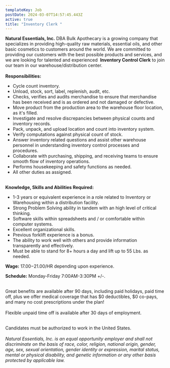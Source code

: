 ```yaml
---
templateKey: Job
postDate: 2024-03-07T14:57:45.443Z
active: true
title: "Inventory Clerk "
---
```

<!--StartFragment-->

**Natural Essentials, Inc.** DBA Bulk Apothecary is a growing company that specializes in providing high-quality raw materials, essential oils, and other basic cosmetics to customers around the world. We are committed to providing our customers with the best possible products and services, and we are looking for talented and experienced  **Inventory Control Clerk** to join our team in our warehouse/distribution center.\
\
**Responsibilities:**

* Cycle count inventory.
* Unload, stock, sort, label, replenish, audit, etc.
* Checks, verifies and audits merchandise to ensure that merchandise has been received and is as ordered and not damaged or defective.
* Move product from the production area to the warehouse floor location, as it's filled.
* Investigate and resolve discrepancies between physical counts and inventory records.
* Pack, unpack, and upload location and count into inventory system.
* Verify computations against physical count of stock. 
* Answer inventory related questions and assist other warehouse personnel in understanding inventory control processes and procedures.
* Collaborate with purchasing, shipping, and receiving teams to ensure smooth flow of inventory operations.
* Performs housekeeping and safety functions as needed.
* All other duties as assigned.

**\
Knowledge, Skills and Abilities Required:**

* 1-3 years or equivalent experience in a role related to Inventory or Warehousing within a distribution facility.
* Strong Problem Solving ability in tandem with an high level of critical thinking.
* Software skills within spreadsheets and / or comfortable within computer systems.
* Excellent organizational skills.
* Previous forklift experience is a bonus.
* The ability to work well with others and provide information transparently and effectively.
* Must be able to stand for 8+ hours a day and lift up to 55 Lbs. as needed. 

**Wage:** $17.00-$21.00/HR depending upon experience.

**Schedule:** Monday-Friday 7:00AM-3:30PM +/-. 

\
Great benefits are available after 90 days, including paid holidays, paid time off, plus we offer medical coverage that has $0 deductibles, $0 co-pays, and many no cost prescriptions under the plan!\
\
Flexible unpaid time off is available after 30 days of employment. 

\
Candidates must be authorized to work in the United States.\
\
*Natural Essentials, Inc. is an equal opportunity employer and shall not discriminate on the basis of race, color, religion, national origin, gender, age, sex, sexual orientation, gender identity or expression, marital status, mental or physical disability, and genetic information or any other basis protected by applicable law.*

<!--EndFragment-->